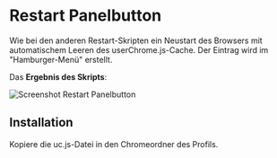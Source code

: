 # Restart Panelbutton
Wie bei den anderen Restart-Skripten ein Neustart des Browsers mit automatischem Leeren des userChrome.js-Cache. Der Eintrag wird im "Hamburger-Menü" erstellt.

Das **Ergebnis des Skripts**:

![Screenshot Restart Panelbutton](https://github.com/ardiman/userChrome.js/raw/master/restartpanelbutton/scr_restartpanelbutton.png)

## Installation
Kopiere die uc.js-Datei in den Chromeordner des Profils.